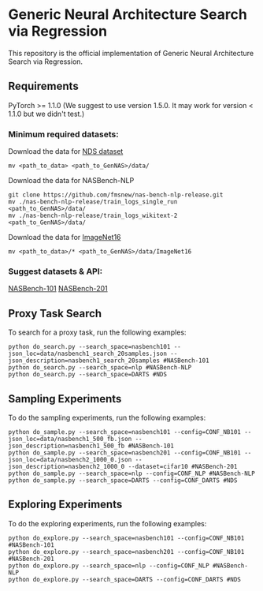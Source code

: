 #  Generic Neural Architecture Search via Regression

This repository is the official implementation of Generic Neural Architecture Search via Regression. 


## Requirements

PyTorch >= 1.1.0 (We suggest to use version 1.5.0. It may work for version < 1.1.0 but we didn't test.)

### Minimum required datasets:

Download the data for [NDS dataset](https://dl.fbaipublicfiles.com/nds/data.zip)

```
mv <path_to_data> <path_to_GenNAS>/data/
```

Download the data for NASBench-NLP

```
git clone https://github.com/fmsnew/nas-bench-nlp-release.git
mv ./nas-bench-nlp-release/train_logs_single_run <path_to_GenNAS>/data/
mv ./nas-bench-nlp-release/train_logs_wikitext-2 <path_to_GenNAS>/data/
```
Download the data for [ImageNet16](https://drive.google.com/drive/folders/1NE63Vdo2Nia0V7LK1CdybRLjBFY72w40)
```
mv <path_to_data>/* <path_to_GenNAS>/data/ImageNet16
```
### Suggest datasets & API:
[NASBench-101](https://github.com/google-research/nasbench)
[NASBench-201](https://github.com/D-X-Y/NAS-Bench-201)

## Proxy Task Search

To search for a proxy task, run the following examples:

```
python do_search.py --search_space=nasbench101 --json_loc=data/nasbench1_search_20samples.json --json_description=nasbench1_search_20samples #NASBench-101
python do_search.py --search_space=nlp #NASBench-NLP
python do_search.py --search_space=DARTS #NDS
```


## Sampling Experiments

To do the sampling experiments, run the following examples:

```
python do_sample.py --search_space=nasbench101 --config=CONF_NB101 --json_loc=data/nasbench1_500_fb.json --json_description=nasbench1_500_fb #NASBench-101
python do_sample.py --search_space=nasbench201 --config=CONF_NB101 --json_loc=data/nasbench2_1000_0.json --json_description=nasbench2_1000_0 --dataset=cifar10 #NASBench-201
python do_sample.py --search_space=nlp --config=CONF_NLP #NASBench-NLP
python do_sample.py --search_space=DARTS --config=CONF_DARTS #NDS
```
## Exploring Experiments
To do the exploring experiments, run the following examples:
```
python do_explore.py --search_space=nasbench101 --config=CONF_NB101 #NASBench-101
python do_explore.py --search_space=nasbench201 --config=CONF_NB101 #NASBench-201
python do_explore.py --search_space=nlp --config=CONF_NLP #NASBench-NLP
python do_explore.py --search_space=DARTS --config=CONF_DARTS #NDS
```
